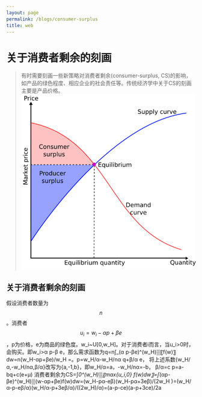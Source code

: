 ```yaml
---
layout: page
permalink: /blogs/consumer-surplus
title: web
---
```


# 关于消费者剩余的刻画
> 有时需要刻画一些新策略对消费者剩余(consumer-surplus, CS)的影响，如产品的绿色程度、相应企业的社会责任等。传统经济学中关于CS的刻画主要是产品价格。
<br>![Economic-surpluses.svg](consumer-surplus.assets/Economic-surpluses.svg)

## 关于消费者剩余的刻画
假设消费者数量为$$n$$。消费者$$u_i=w_i-\alpha p+\beta e$$，p为价格，e为商品的绿色度。w_i~U[0,w_H]。对于消费者i而言，当u_i>0时，会购买。即w_i>α p-β e，那么需求函数为q=n∫_(α p-βe)^(w_H)▒〖f(w)〗 dw=n(w_H-αp+βe)/w_H =。p=w_H/α-w_H/nα q+β/α e，
将上述系数{w_H/α,-w_H/nα,β/α}改写为{a,-1,b}，即w_H/α=a，-w_H/nα=-b， β/α=c
p=a-bq+c(e+μ)
消费者剩余为CS=∫_0^(w_H)▒〖max⁡{u_i,0} f(w)dw〗=∫_(αp-βe)^(w_H)▒(w-αp+βe)f(w)dw=(w_H-pα-eβ)(w_H-pα+3eβ)/(2w_H )=(w_H/α-p-eβ/α)(w_H/α-p+3eβ/α)/((2w_H)/α)=(a-p-ce)(a-p+3ce)/2a
